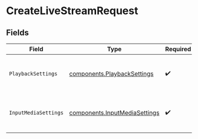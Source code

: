 # CreateLiveStreamRequest


## Fields

| Field                                                                          | Type                                                                           | Required                                                                       | Description                                                                    |
| ------------------------------------------------------------------------------ | ------------------------------------------------------------------------------ | ------------------------------------------------------------------------------ | ------------------------------------------------------------------------------ |
| `PlaybackSettings`                                                             | [components.PlaybackSettings](../../models/components/playbacksettings.md)     | :heavy_check_mark:                                                             | Displays the result of the playback settings.                                  |
| `InputMediaSettings`                                                           | [components.InputMediaSettings](../../models/components/inputmediasettings.md) | :heavy_check_mark:                                                             | Displays the result of the input Media settings.                               |